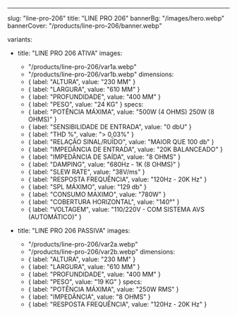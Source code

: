 ---
slug: "line-pro-206"
title: "LINE PRO 206"
bannerBg: "/images/hero.webp"
bannerCover: "/products/line-pro-206/banner.webp"

variants:
  - title: "LINE PRO 206 ATIVA"
    images:
      - "/products/line-pro-206/var1a.webp"
      - "/products/line-pro-206/var1b.webp"
    dimensions:
      - { label: "ALTURA", value: "230 MM" }
      - { label: "LARGURA", value: "610 MM" }
      - { label: "PROFUNDIDADE", value: "400 MM" }
      - { label: "PESO", value: "24 KG" }
    specs:
      - { label: "POTÊNCIA MÁXIMA", value: "500W (4 OHMS) 250W (8 OHMS)" }
      - { label: "SENSIBILIDADE DE ENTRADA", value: "0 dbU" }
      - { label: "THD %", value: "> 0,03%" }
      - { label: "RELAÇÃO SINAL/RUÍDO", value: "MAIOR QUE 100 db" }
      - { label: "IMPEDÂNCIA DE ENTRADA", value: "20K BALANCEADO" }
      - { label: "IMPEDÂNCIA DE SAÍDA", value: "8 OHMS" }
      - { label: "DAMPING", value: "680Hz - 1K (8 OHMS)" }
      - { label: "SLEW RATE", value: "38V/ms" }
      - { label: "RESPOSTA FREQUÊNCIA", value: "120Hz - 20K Hz" }
      - { label: "SPL MÁXIMO", value: "129 db" }
      - { label: "CONSUMO MAXIMO", value: "780W" }
      - { label: "COBERTURA HORIZONTAL", value: "140°" }
      - { label: "VOLTAGEM", value: "110/220V - COM SISTEMA AVS (AUTOMÁTICO)" }

  - title: "LINE PRO 206 PASSIVA"
    images:
      - "/products/line-pro-206/var2a.webp"
      - "/products/line-pro-206/var2b.webp"
    dimensions:
      - { label: "ALTURA", value: "230 MM" }
      - { label: "LARGURA", value: "610 MM" }
      - { label: "PROFUNDIDADE", value: "400 MM" }
      - { label: "PESO", value: "19 KG" }
    specs:
      - { label: "POTÊNCIA MÁXIMA", value: "250W RMS" }
      - { label: "IMPEDÂNCIA", value: "8 OHMS" }
      - { label: "RESPOSTA FREQUÊNCIA", value: "120Hz - 20K Hz" } 